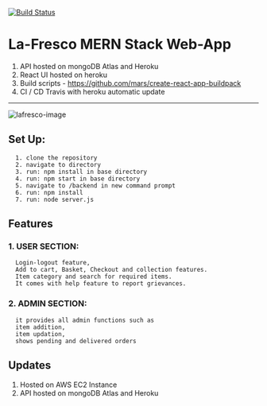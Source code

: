 [![Build Status](https://travis-ci.org/krishanu-2001/estore-heroku.svg?branch=master)](https://travis-ci.org/krishanu-2001/estore-heroku)  
# La-Fresco MERN Stack Web-App
1. API hosted on mongoDB Atlas and Heroku  
2. React UI hosted on heroku  
3. Build scripts - https://github.com/mars/create-react-app-buildpack  
4. CI / CD Travis with heroku automatic update  

<hr>  

![lafresco-image](/upload_photos/lafrescophoto2.0.png)  
## Set Up:  
      1. clone the repository
      2. navigate to directory
      3. run: npm install in base directory
      4. run: npm start in base directory
      5. navigate to /backend in new command prompt
      6. run: npm install
      7. run: node server.js
        
## Features  
### 1. USER SECTION:  
      Login-logout feature,  
      Add to cart, Basket, Checkout and collection features.  
      Item category and search for required items.  
      It comes with help feature to report grievances.  
        
### 2. ADMIN SECTION:  
      it provides all admin functions such as   
      item addition,  
      item updation,   
      shows pending and delivered orders
      
## Updates
1. Hosted on AWS EC2 Instance  
2. API hosted on mongoDB Atlas and Heroku

